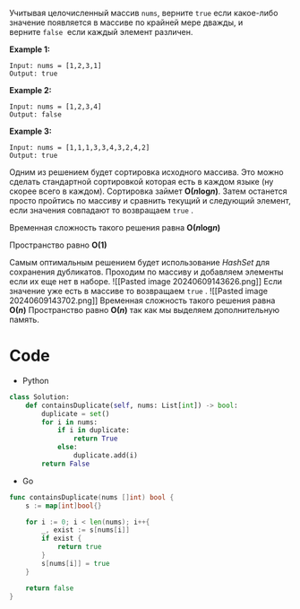 Учитывая целочисленный массив `nums`, верните `true` если какое-либо значение появляется в массиве по крайней мере дважды, и верните `false`  если каждый элемент различен.

**Example 1:**

```
Input: nums = [1,2,3,1]
Output: true

```

**Example 2:**

```
Input: nums = [1,2,3,4]
Output: false

```

**Example 3:**

```
Input: nums = [1,1,1,3,3,4,3,2,4,2]
Output: true
```

Одним из решением будет сортировка исходного массива. Это можно сделать стандартной сортировкой которая есть в каждом языке (ну скорее всего в каждом). Сортировка займет
**O(*n*log*n*)**. Затем останется просто пройтись по массиву и сравнить текущий и следующий элемент, если значения совпадают то возвращаем `true` .

Временная сложность такого решения равна **O(*n*log*n*)**

Пространство равно **O(1)**

Самым оптимальным решением будет использование _HashSet_ для сохранения дубликатов. Проходим по массиву и добавляем элементы если их еще нет в наборе.
![[Pasted image 20240609143626.png]]
Если значение уже есть в массиве то возвращаем `true` .
![[Pasted image 20240609143702.png]]
Временная сложность такого решения равна **O(_n_)**
Пространство равно **O(_n_)** так как мы выделяем дополнительную память.

# Code

- Python
```python
class Solution:
    def containsDuplicate(self, nums: List[int]) -> bool:
        duplicate = set()             
        for i in nums:                
            if i in duplicate:        
                return True           
            else:
                duplicate.add(i)      
        return False

```
- Go
```Go
func containsDuplicate(nums []int) bool {
    s := map[int]bool{}                    

    for i := 0; i < len(nums); i++{        
        _, exist := s[nums[i]]             
        if exist {                         
            return true                    
        } 
        s[nums[i]] = true                  
    }

    return false
}
```